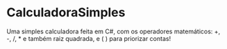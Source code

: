 # CalculadoraSimples
Uma simples calculadora feita em C#, com os operadores matemáticos: +, -, /, * e também raiz quadrada, e ( ) para priorizar contas!
